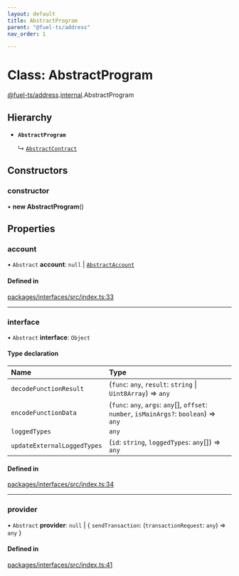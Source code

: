 ```yaml
---
layout: default
title: AbstractProgram
parent: "@fuel-ts/address"
nav_order: 1

---
```


# Class: AbstractProgram

[@fuel-ts/address](../index.md).[internal](../namespaces/internal.md).AbstractProgram

## Hierarchy

- **`AbstractProgram`**

  ↳ [`AbstractContract`](internal-AbstractContract.md)

## Constructors

### constructor

• **new AbstractProgram**()

## Properties

### account

• `Abstract` **account**: ``null`` \| [`AbstractAccount`](internal-AbstractAccount.md)

#### Defined in

[packages/interfaces/src/index.ts:33](https://github.com/FuelLabs/fuels-ts/blob/master/packages/interfaces/src/index.ts#L33)

___

### interface

• `Abstract` **interface**: `Object`

#### Type declaration

| Name | Type |
| :------ | :------ |
| `decodeFunctionResult` | (`func`: `any`, `result`: `string` \| `Uint8Array`) => `any` |
| `encodeFunctionData` | (`func`: `any`, `args`: `any`[], `offset`: `number`, `isMainArgs?`: `boolean`) => `any` |
| `loggedTypes` | `any` |
| `updateExternalLoggedTypes` | (`id`: `string`, `loggedTypes`: `any`[]) => `any` |

#### Defined in

[packages/interfaces/src/index.ts:34](https://github.com/FuelLabs/fuels-ts/blob/master/packages/interfaces/src/index.ts#L34)

___

### provider

• `Abstract` **provider**: ``null`` \| { `sendTransaction`: (`transactionRequest`: `any`) => `any`  }

#### Defined in

[packages/interfaces/src/index.ts:41](https://github.com/FuelLabs/fuels-ts/blob/master/packages/interfaces/src/index.ts#L41)
